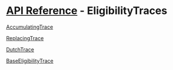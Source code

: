 # [API Reference](../API.md) - EligibilityTraces

[AccumulatingTrace](EligibilityTraces/AccumulatingTraces.md)

[ReplacingTrace](EligibilityTraces/ReplacingTrace.md)

[DutchTrace](EligibilityTraces/DutchTrace.md)

[BaseEligibilityTrace](EligibilityTraces/BaseEligibilityTrace.md)
